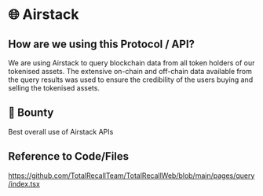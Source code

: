 # :globe_with_meridians: Airstack

## How are we using this Protocol / API?
We are using Airstack to query blockchain data from all token holders of our tokenised assets. The extensive on-chain and off-chain data available from the query results was used to ensure the credibility of the users buying and selling the tokenised assets. 

## :money_with_wings: Bounty 
Best overall use of Airstack APIs 

## Reference to Code/Files
https://github.com/TotalRecallTeam/TotalRecallWeb/blob/main/pages/query/index.tsx
